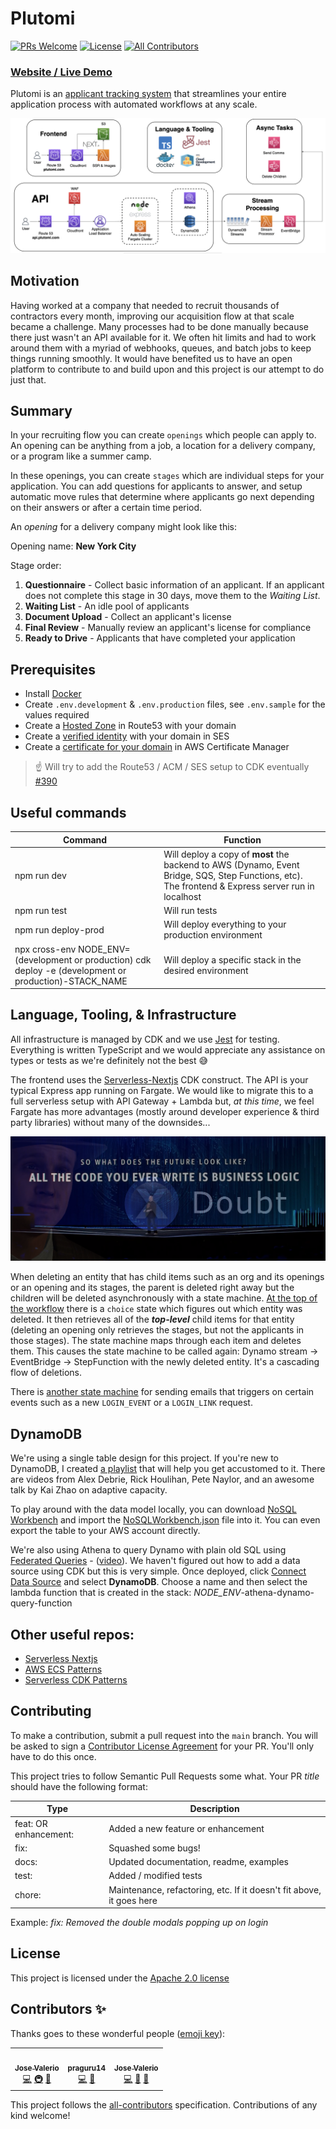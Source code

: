 # Plutomi

[![PRs Welcome](https://img.shields.io/badge/PRs-welcome-brightgreen.svg?style=flat-square)](http://makeapullrequest.com)
[![License](https://img.shields.io/github/license/plutomi/plutomi?style=flat-square)](#)
[![All Contributors](https://img.shields.io/badge/all_contributors-3-blue.svg?style=flat-square)](#contributors-)

### [Website / Live Demo](https://plutomi.com)

Plutomi is an [applicant tracking system](https://en.wikipedia.org/wiki/Applicant_tracking_system) that streamlines your entire application process with automated workflows at any scale.

![infra](images/infra.png)

## Motivation

Having worked at a company that needed to recruit thousands of contractors every month, improving our acquisition flow at that scale became a challenge. Many processes had to be done manually because there just wasn't an API available for it. We often hit limits and had to work around them with a myriad of webhooks, queues, and batch jobs to keep things running smoothly. It would have benefited us to have an open platform to contribute to and build upon and this project is our attempt to do just that.

## Summary

In your recruiting flow you can create `openings` which people can apply to. An opening can be anything from a job, a location for a delivery company, or a program like a summer camp.

In these openings, you can create `stages` which are individual steps for your application. You can add questions for applicants to answer, and setup automatic move rules that determine where applicants go next depending on their answers or after a certain time period.

An _opening_ for a delivery company might look like this:

Opening name: **New York City**

Stage order:

1. **Questionnaire** - Collect basic information of an applicant. If an applicant does not complete this stage in 30 days, move them to the _Waiting List_.
2. **Waiting List** - An idle pool of applicants
3. **Document Upload** - Collect an applicant's license
4. **Final Review** - Manually review an applicant's license for compliance
5. **Ready to Drive** - Applicants that have completed your application

## Prerequisites

- Install [Docker](https://docs.docker.com/get-docker/)
- Create `.env.development` & `.env.production` files, see `.env.sample` for the values required
- Create a [Hosted Zone](https://docs.aws.amazon.com/Route53/latest/DeveloperGuide/CreatingHostedZone.html) in Route53 with your domain
- Create a [verified identity](https://docs.aws.amazon.com/ses/latest/DeveloperGuide/verify-domain-procedure.html) with your domain in SES
- Create a [certificate for your domain](https://docs.aws.amazon.com/acm/latest/userguide/gs-acm-request-public.html#request-public-console) in AWS Certificate Manager

> :point_up: Will try to add the Route53 / ACM / SES setup to CDK eventually [#390](https://github.com/plutomi/plutomi/issues/390)

## Useful commands

| Command                                                                                                 | Function                                                                                                                                           |
| ------------------------------------------------------------------------------------------------------- | -------------------------------------------------------------------------------------------------------------------------------------------------- |
| npm run dev                                                                                             | Will deploy a copy of **most** the backend to AWS (Dynamo, Event Bridge, SQS, Step Functions, etc). The frontend & Express server run in localhost |
| npm run test                                                                                            | Will run tests                                                                                                                                     |
| npm run deploy-prod                                                                                     | Will deploy everything to your production environment                                                                                              |
| npx cross-env NODE_ENV=(development or production) cdk deploy -e (development or production)-STACK_NAME | Will deploy a specific stack in the desired environment                                                                                            |

## Language, Tooling, & Infrastructure

All infrastructure is managed by CDK and we use [Jest](https://jestjs.io/) for testing. Everything is written TypeScript and we would appreciate any assistance on types or tests as we're definitely not the best :sweat_smile:

The frontend uses the [Serverless-Nextjs](https://serverless-nextjs.com/docs/cdkconstruct/) CDK construct. The API is your typical Express app running on Fargate. We would like to migrate this to a full serverless setup with API Gateway + Lambda but, _at this time_, we feel Fargate has more advantages (mostly around developer experience & third party libraries) without many of the downsides...

![werner](images/werner.png)

When deleting an entity that has child items such as an org and its openings or an opening and its stages, the parent is deleted right away but the children will be deleted asynchronously with a state machine. [At the top of the workflow](images/DeleteChildrenStepFunction.png) there is a `choice` state which figures out which entity was deleted. It then retrieves all of the **_top-level_** child items for that entity (deleting an opening only retrieves the stages, but not the applicants in those stages). The state machine maps through each item and deletes them. This causes the state machine to be called again: Dynamo stream -> EventBridge -> StepFunction with the newly deleted entity. It's a cascading flow of deletions.

There is [another state machine](images/CommsStepFunction.png) for sending emails that triggers on certain events such as a new `LOGIN_EVENT` or a `LOGIN_LINK` request.

## DynamoDB

We're using a single table design for this project. If you're new to DynamoDB, I created [a playlist](https://youtube.com/playlist?list=PL4wKJluo18Z2Nh1QlU0LXKy6EbPwB17xq) that will help you get accustomed to it. There are videos from Alex Debrie, Rick Houlihan, Pete Naylor, and an awesome talk by Kai Zhao on adaptive capacity.

To play around with the data model locally, you can download [NoSQL Workbench](https://docs.aws.amazon.com/amazondynamodb/latest/developerguide/workbench.settingup.html) and import the [NoSQLWorkbench.json](schema/NoSQLWorkbench.json) file into it. You can even export the table to your AWS account directly.

We're also using Athena to query Dynamo with plain old SQL using [Federated Queries](https://docs.aws.amazon.com/athena/latest/ug/connect-to-a-data-source.html) - ([video](https://www.youtube.com/watch?v=tZia_5qxPkY)). We haven't figured out how to add a data source using CDK but this is very simple. Once deployed, click [Connect Data Source](https://console.aws.amazon.com/athena/home?region=us-east-1#/data-sources) and select **DynamoDB**. Choose a name and then select the lambda function that is created in the stack: _NODE_ENV_-athena-dynamo-query-function

## Other useful repos:

- [Serverless Nextjs](https://github.com/serverless-nextjs/serverless-next.js)
- [AWS ECS Patterns](https://github.com/aws/aws-cdk/tree/master/packages/%40aws-cdk/aws-ecs-patterns)
- [Serverless CDK Patterns](https://github.com/cdk-patterns/serverless)

## Contributing

To make a contribution, submit a pull request into the `main` branch. You will be asked to sign a [Contributor License Agreement](https://en.wikipedia.org/wiki/Contributor_License_Agreement) for your PR. You'll only have to do this once.

This project tries to follow Semantic Pull Requests some what.
Your PR _title_ should have the following format:

| Type                  | Description                                                          |
| --------------------- | -------------------------------------------------------------------- |
| feat: OR enhancement: | Added a new feature or enhancement                                   |
| fix:                  | Squashed some bugs!                                                  |
| docs:                 | Updated documentation, readme, examples                              |
| test:                 | Added / modified tests                                               |
| chore:                | Maintenance, refactoring, etc. If it doesn't fit above, it goes here |

Example: _fix: Removed the double modals popping up on login_

## License

This project is licensed under the [Apache 2.0 license](LICENSE)

## Contributors ✨

Thanks goes to these wonderful people ([emoji key](https://allcontributors.org/docs/en/emoji-key)):

<!-- ALL-CONTRIBUTORS-LIST:START - Do not remove or modify this section -->
<!-- prettier-ignore-start -->
<!-- markdownlint-disable -->
<table>
  <tr>
    <td align="center"><a href="https://github.com/joswayski"><img src="https://avatars.githubusercontent.com/u/22891173?v=4?s=100" width="100px;" alt=""/><br /><sub><b>Jose Valerio</b></sub></a><br /><a href="https://github.com/plutomi/plutomi/commits?author=joswayski" title="Code">💻</a> <a href="#infra-joswayski" title="Infrastructure (Hosting, Build-Tools, etc)">🚇</a> <a href="#maintenance-joswayski" title="Maintenance">🚧</a></td>
    <td align="center"><a href="https://github.com/praguru14"><img src="https://avatars.githubusercontent.com/u/48213609?v=4?s=100" width="100px;" alt=""/><br /><sub><b>praguru14</b></sub></a><br /><a href="https://github.com/plutomi/plutomi/commits?author=praguru14" title="Code">💻</a> <a href="#maintenance-praguru14" title="Maintenance">🚧</a></td>
    <td align="center"><a href="https://github.com/mazupicua"><img src="https://avatars.githubusercontent.com/u/37680756?v=4?s=100" width="100px;" alt=""/><br /><sub><b>Jose Valerio</b></sub></a><br /><a href="https://github.com/plutomi/plutomi/commits?author=mazupicua" title="Code">💻</a> <a href="#maintenance-mazupicua" title="Maintenance">🚧</a> <a href="https://github.com/plutomi/plutomi/issues?q=author%3Amazupicua" title="Bug reports">🐛</a></td>
  </tr>
</table>

<!-- markdownlint-restore -->
<!-- prettier-ignore-end -->

<!-- ALL-CONTRIBUTORS-LIST:END -->

This project follows the [all-contributors](https://github.com/all-contributors/all-contributors) specification. Contributions of any kind welcome!
